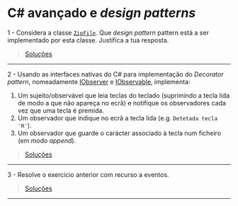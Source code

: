 # C# avançado e _design patterns_

1 - Considera a classe
[`ZipFile`](https://docs.microsoft.com/dotnet/api/system.io.compression.zipfile).
Que _design pattern_ pattern está a ser implementado por esta classe. Justifica
a tua resposta.

> [Soluções](../solucoes/04/001.md)

---

2 - Usando as interfaces nativas do C# para implementação do _Decorator
pattern_, nomeadamente
[IObserver<T>](https://docs.microsoft.com/dotnet/api/system.iobserver-1) e
[IObservable<T>](https://docs.microsoft.com/dotnet/api/system.iobservable-1),
implementa:

1.  Um sujeito/observável que leia teclas do teclado (suprimindo a tecla lida
    de modo a que não apareça no ecrã) e notifique os observadores cada vez que
    uma tecla é premida.
2.  Um observador que indique no ecrã a tecla lida (e.g. `Detetada tecla
    'R'`).
3.  Um observador que guarde o carácter associado à tecla num ficheiro (em modo
    _append_).

> [Soluções](../solucoes/04/002.md)

---

3 - Resolve o exercício anterior com recurso a eventos.

> [Soluções](../solucoes/04/003.md)

---
